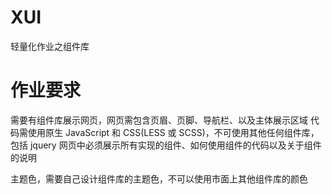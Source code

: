 # XUI
轻量化作业之组件库

# 作业要求
需要有组件库展示网页，网页需包含页眉、页脚、导航栏、以及主体展示区域
代码需使用原生 JavaScript 和 CSS(LESS 或 SCSS)，不可使用其他任何组件库，包括 jquery
网页中必须展示所有实现的组件、如何使用组件的代码以及关于组件的说明

主题色，需要自己设计组件库的主题色，不可以使用市面上其他组件库的颜色

